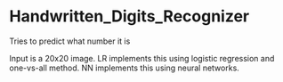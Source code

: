 # Handwritten_Digits_Recognizer
Tries to predict what number it is

Input is a 20x20 image.
LR implements this using logistic regression and one-vs-all method.
NN implements this using neural networks.
